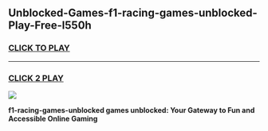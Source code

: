 
## Unblocked-Games-f1-racing-games-unblocked-Play-Free-l550h
<h3>
<a href="https://premium76.site?title=f1-racing-games-unblocked&ref=23A">CLICK TO PLAY</a></h3>
<hr>

<h3>
<a href="https://premium76.site?title=f1-racing-games-unblocked&ref=23A">CLICK 2 PLAY</a>
  
</h3>

<a href="https://premium76.site?title=f1-racing-games-unblocked&ref=23A"><img src="https://clearcache.store/games.png"></a>


**f1-racing-games-unblocked games unblocked: Your Gateway to Fun and Accessible Online Gaming**
